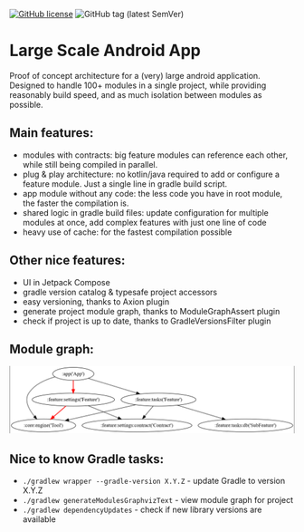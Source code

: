 [![GitHub license](https://img.shields.io/github/license/ILikeYourHat/Large-Scale-Android-App)](https://github.com/ILikeYourHat/Large-Scale-Android-App/blob/master/LICENSE.md)
![GitHub tag (latest SemVer)](https://img.shields.io/github/v/tag/ILikeYourHat/Large-Scale-Android-App)

# Large Scale Android App

Proof of concept architecture for a (very) large android application. Designed to handle 100+ modules
in a single project, while providing reasonably build speed, and as much isolation between modules
as possible.

## Main features:
- modules with contracts: big feature modules can reference each other, while still being compiled
  in parallel.
- plug & play architecture: no kotlin/java required to add or configure a feature module. Just
  a single line in gradle build script.
- app module without any code: the less code you have in root module, the faster the compilation is.
- shared logic in gradle build files: update configuration for multiple modules at once, add complex
  features with just one line of code
- heavy use of cache: for the fastest compilation possible

## Other nice features:
- UI in Jetpack Compose
- gradle version catalog & typesafe project accessors
- easy versioning, thanks to Axion plugin
- generate project module graph, thanks to ModuleGraphAssert plugin
- check if project is up to date, thanks to GradleVersionsFilter plugin

## Module graph:
![Module graph](img/module_graph.png)

## Nice to know Gradle tasks:
- `./gradlew wrapper --gradle-version X.Y.Z` - update Gradle to version X.Y.Z
- `./gradlew generateModulesGraphvizText` - view module graph for project
- `./gradlew dependencyUpdates` - check if new library versions are available
